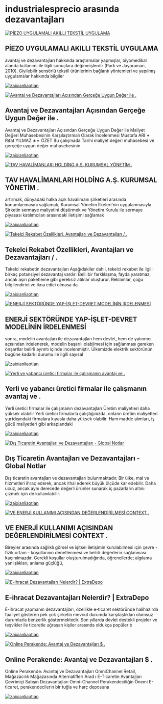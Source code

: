 # industrialesprecio arasında dezavantajları
<a href="https://mnn.zoosnet.net/LR/Chatpre.aspx?id=MNN94995150&p=https://topgrinding.com/" target="_blank">![PİEZO UYGULAMALI AKILLI TEKSTİL UYGULAMA](https://github.com/technlg/images/blob/main/34.jpg)</a>
## PİEZO UYGULAMALI AKILLI TEKSTİL UYGULAMA
avantaj ve dezavantajları hakkında araştırmalar yapmışlar, biyomedikal alanda kullanımı ile ilgili sonuçlara değinmişlerdir (Park ve Jayaraman, 2010). Giyilebilir sensörlü tekstil ürünlerinin bağlantı yöntemleri ve yapılmış uygulamalar hakkında bilgiler
<a href="https://mnn.zoosnet.net/LR/Chatpre.aspx?id=MNN94995150&p=https://topgrinding.com/" target="_blank"><img src="https://github.com/technlg/images/raw/main/chat11.jpg" alt="zaixianliaotian"/></a><a href="//whatsapp.shibangsoft.com/WhatsApp.php" ><img src="https://github.com/technlg/images/raw/main/chat11.png" alt=""></a>
<a href="https://mnn.zoosnet.net/LR/Chatpre.aspx?id=MNN94995150&p=https://topgrinding.com/" target="_blank">![Avantaj ve Dezavantajları Açısından Gerçeğe Uygun Değer ile .](https://github.com/technlg/images/blob/main/53.jpg)</a>
## Avantaj ve Dezavantajları Açısından Gerçeğe Uygun Değer ile .
Avantaj ve Dezavantajları Açısından Gerçeğe Uygun Değer ile Maliyet Değeri Muhasebesinin Karşılaştırmalı Olarak İncelenmesi Mustafa ARI ∗ Rıfat YILMAZ ∗∗ ÖZET Bu çalışmada Tarihi maliyet değeri muhasebesi ve gerçeğe uygun değer muhasebesinin
<a href="https://mnn.zoosnet.net/LR/Chatpre.aspx?id=MNN94995150&p=https://topgrinding.com/" target="_blank"><img src="https://github.com/technlg/images/raw/main/chat11.jpg" alt="zaixianliaotian"/></a><a href="//whatsapp.shibangsoft.com/WhatsApp.php" ><img src="https://github.com/technlg/images/raw/main/chat11.png" alt=""></a>
<a href="https://mnn.zoosnet.net/LR/Chatpre.aspx?id=MNN94995150&p=https://topgrinding.com/" target="_blank">![TAV HAVALİMANLARI HOLDİNG A.Ş. KURUMSAL YÖNETİM .](https://github.com/technlg/images/blob/main/66.jpg)</a>
## TAV HAVALİMANLARI HOLDİNG A.Ş. KURUMSAL YÖNETİM .
artırmak, dünyadaki halka açık havalimanı şirketleri arasında konumlanmasını sağlamak, Kurumsal Yönetim İlkeleri'nin uygulanmasıyla Şirketin sermaye maliyetini düşürmek ve Yönetim Kurulu ile sermaye piyasası katılımcıları arasındaki iletişimi sağlamak
<a href="https://mnn.zoosnet.net/LR/Chatpre.aspx?id=MNN94995150&p=https://topgrinding.com/" target="_blank"><img src="https://github.com/technlg/images/raw/main/chat11.jpg" alt="zaixianliaotian"/></a><a href="//whatsapp.shibangsoft.com/WhatsApp.php" ><img src="https://github.com/technlg/images/raw/main/chat11.png" alt=""></a>
<a href="https://mnn.zoosnet.net/LR/Chatpre.aspx?id=MNN94995150&p=https://topgrinding.com/" target="_blank">![Tekelci Rekabet Özellikleri, Avantajları ve Dezavantajları / .](https://github.com/technlg/images/blob/main/61.jpg)</a>
## Tekelci Rekabet Özellikleri, Avantajları ve Dezavantajları / .
Tekelci rekabetin dezavantajları Aşağıdakiler dahil, tekelci rekabet ile ilgili birkaç potansiyel dezavantaj vardır: Belli bir farklılaşma, fayda yaratmaz, ancak aşırı paketleme gibi gereksiz atıklar oluşturur. Reklamlar, çoğu bilgilendirici ve ikna edici olmasa da
<a href="https://mnn.zoosnet.net/LR/Chatpre.aspx?id=MNN94995150&p=https://topgrinding.com/" target="_blank"><img src="https://github.com/technlg/images/raw/main/chat11.jpg" alt="zaixianliaotian"/></a><a href="//whatsapp.shibangsoft.com/WhatsApp.php" ><img src="https://github.com/technlg/images/raw/main/chat11.png" alt=""></a>
<a href="https://mnn.zoosnet.net/LR/Chatpre.aspx?id=MNN94995150&p=https://topgrinding.com/" target="_blank">![ENERJİ SEKTÖRÜNDE YAP-İŞLET-DEVRET MODELİNİN İRDELENMESİ](https://github.com/technlg/images/blob/main/10.jpg)</a>
## ENERJİ SEKTÖRÜNDE YAP-İŞLET-DEVRET MODELİNİN İRDELENMESİ
sonra, modelin avantajları ile dezavantajları hem devlet, hem de yatırımcı açısından irdelenerek, modelin başarılı olabilmesi için sağlanması gereken önşartlar belirli ayrıntı içinde incelenmiştir. Ülkemizde elektrik sektörünün bugüne kadarki durumu ile ilgili sayısal
<a href="https://mnn.zoosnet.net/LR/Chatpre.aspx?id=MNN94995150&p=https://topgrinding.com/" target="_blank"><img src="https://github.com/technlg/images/raw/main/chat11.jpg" alt="zaixianliaotian"/></a><a href="//whatsapp.shibangsoft.com/WhatsApp.php" ><img src="https://github.com/technlg/images/raw/main/chat11.png" alt=""></a>
<a href="https://mnn.zoosnet.net/LR/Chatpre.aspx?id=MNN94995150&p=https://topgrinding.com/" target="_blank">![Yerli ve yabancı üretici firmalar ile çalışmanın avantaj ve .](https://github.com/technlg/images/blob/main/34.jpg)</a>
## Yerli ve yabancı üretici firmalar ile çalışmanın avantaj ve .
Yerli üretici firmalar ile çalışmanın dezavantajları Üretim maliyetleri daha yüksek olabilir Yerli üretici firmalarla çalıştığınızda, onların üretim maliyetleri yurtdışındaki firmalara kıyasla daha yüksek olabilir. Ham madde alımları, iş gücü maliyetleri gibi arkaplandaki
<a href="https://mnn.zoosnet.net/LR/Chatpre.aspx?id=MNN94995150&p=https://topgrinding.com/" target="_blank"><img src="https://github.com/technlg/images/raw/main/chat11.jpg" alt="zaixianliaotian"/></a><a href="//whatsapp.shibangsoft.com/WhatsApp.php" ><img src="https://github.com/technlg/images/raw/main/chat11.png" alt=""></a>
<a href="https://mnn.zoosnet.net/LR/Chatpre.aspx?id=MNN94995150&p=https://topgrinding.com/" target="_blank">![Dış Ticaretin Avantajları ve Dezavantajları - Global Notlar](https://github.com/technlg/images/blob/main/36.jpg)</a>
## Dış Ticaretin Avantajları ve Dezavantajları - Global Notlar
Dış ticaretin avantajları ve dezavantajları bulunmaktadır. Bir ülke, mal ve hizmetleri ihraç ederek, ancak ithal ederek büyük ölçüde kar edebilir. Daha ucuz, ancak aynı derecede değerli ürünler sunarak iç pazarların altını çizmek için de kullanılabilir.
<a href="https://mnn.zoosnet.net/LR/Chatpre.aspx?id=MNN94995150&p=https://topgrinding.com/" target="_blank"><img src="https://github.com/technlg/images/raw/main/chat11.jpg" alt="zaixianliaotian"/></a><a href="//whatsapp.shibangsoft.com/WhatsApp.php" ><img src="https://github.com/technlg/images/raw/main/chat11.png" alt=""></a>
<a href="https://mnn.zoosnet.net/LR/Chatpre.aspx?id=MNN94995150&p=https://topgrinding.com/" target="_blank">![VE ENERJİ KULLANIMI AÇISINDAN DEĞERLENDİRİLMESİ CONTEXT .](https://github.com/technlg/images/blob/main/19.jpg)</a>
## VE ENERJİ KULLANIMI AÇISINDAN DEĞERLENDİRİLMESİ CONTEXT .
Bireyler arasında sağlıklı görsel ve işitsel iletişimin kurulabilmesi için çevre -fizik ortam - koşullarının denetlenmesi ve belirli değerlerin sağlanması kaçınılmazdır. Gerekli koşullar oluşturulmadığında, öğrencilerde; algılama yanlışlıkları, anlama güçlüğü,
<a href="https://mnn.zoosnet.net/LR/Chatpre.aspx?id=MNN94995150&p=https://topgrinding.com/" target="_blank"><img src="https://github.com/technlg/images/raw/main/chat11.jpg" alt="zaixianliaotian"/></a><a href="//whatsapp.shibangsoft.com/WhatsApp.php" ><img src="https://github.com/technlg/images/raw/main/chat11.png" alt=""></a>
<a href="https://mnn.zoosnet.net/LR/Chatpre.aspx?id=MNN94995150&p=https://topgrinding.com/" target="_blank">![E-ihracat Dezavantajları Nelerdir? | ExtraDepo](https://github.com/technlg/images/blob/main/41.jpg)</a>
## E-ihracat Dezavantajları Nelerdir? | ExtraDepo
E-ihracat yapmanın dezavantajları, özellikle e-ticaret sektöründe halihazırda faaliyet gösteren pek çok şirketin mevcut durumda karşılaştıkları olumsuz durumlarla benzerlik göstermektedir. Son yıllarda devlet destekli projeler ve teşvikler ile ticaretle uğraşan kişiler arasında oldukça popüler b 
<a href="https://mnn.zoosnet.net/LR/Chatpre.aspx?id=MNN94995150&p=https://topgrinding.com/" target="_blank"><img src="https://github.com/technlg/images/raw/main/chat11.jpg" alt="zaixianliaotian"/></a><a href="//whatsapp.shibangsoft.com/WhatsApp.php" ><img src="https://github.com/technlg/images/raw/main/chat11.png" alt=""></a>
<a href="https://mnn.zoosnet.net/LR/Chatpre.aspx?id=MNN94995150&p=https://topgrinding.com/" target="_blank">![Online Perakende: Avantaj ve Dezavantajları $ .](https://github.com/technlg/images/blob/main/54.jpg)</a>
## Online Perakende: Avantaj ve Dezavantajları $ .
Online Perakende: Avantaj ve Dezavantajları OmniChannel Retail, Mağazacılık Mağazasında Alternatifleri Arad ı E-Ticaretin Avantajları Çevrimiçi Satışın Dezavantajları Omni-Channel Perakendeciliğin Önemi E-ticaret, perakendecilerin bir tuğla ve harç deposuna 
<a href="https://mnn.zoosnet.net/LR/Chatpre.aspx?id=MNN94995150&p=https://topgrinding.com/" target="_blank"><img src="https://github.com/technlg/images/raw/main/chat11.jpg" alt="zaixianliaotian"/></a><a href="//whatsapp.shibangsoft.com/WhatsApp.php" ><img src="https://github.com/technlg/images/raw/main/chat11.png" alt=""></a>

